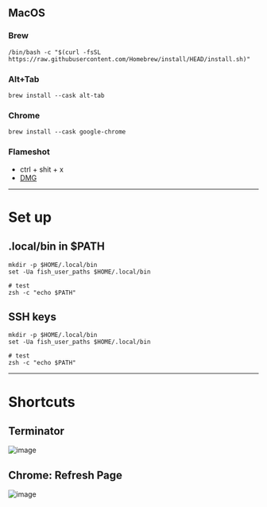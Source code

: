 ## MacOS
### Brew
```
/bin/bash -c "$(curl -fsSL https://raw.githubusercontent.com/Homebrew/install/HEAD/install.sh)"
```

### Alt+Tab
```
brew install --cask alt-tab
```

### Chrome
```
brew install --cask google-chrome
```

### Flameshot
- ctrl + shit + x
- [DMG](https://flameshot.org/docs/installation/installation-osx/)


---

# Set up
## .local/bin in $PATH
```
mkdir -p $HOME/.local/bin
set -Ua fish_user_paths $HOME/.local/bin

# test
zsh -c "echo $PATH"
```

## SSH keys
```
mkdir -p $HOME/.local/bin
set -Ua fish_user_paths $HOME/.local/bin

# test
zsh -c "echo $PATH"
```


---

# Shortcuts
## Terminator
![image](https://github.com/brunocampos01/home-sweet-home/assets/12896018/15352aa7-2047-47e7-a30e-9aa11a466e88)


## Chrome: Refresh Page
![image](https://github.com/brunocampos01/home-sweet-home/assets/12896018/13dd2fa7-a309-47ff-9df0-c8d85a21cd40)


